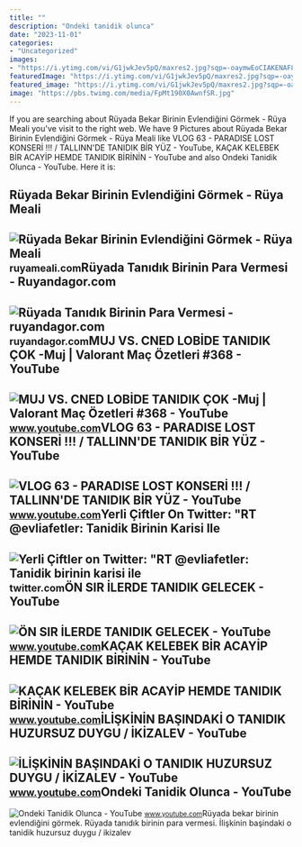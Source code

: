 ```yaml
---
title: ""
description: "Ondeki tanidik olunca"
date: "2023-11-01"
categories:
- "Uncategorized"
images:
- "https://i.ytimg.com/vi/G1jwkJev5pQ/maxres2.jpg?sqp=-oaymwEoCIAKENAF8quKqQMcGADwAQH4AYwCgALgA4oCDAgAEAEYEyAUKH8wDw==&amp;rs=AOn4CLCmlihUH7FoE6r7BCB1qPqIwmSFLA"
featuredImage: "https://i.ytimg.com/vi/G1jwkJev5pQ/maxres2.jpg?sqp=-oaymwEoCIAKENAF8quKqQMcGADwAQH4AYwCgALgA4oCDAgAEAEYEyAUKH8wDw==&amp;rs=AOn4CLCmlihUH7FoE6r7BCB1qPqIwmSFLA"
featured_image: "https://i.ytimg.com/vi/G1jwkJev5pQ/maxres2.jpg?sqp=-oaymwEoCIAKENAF8quKqQMcGADwAQH4AYwCgALgA4oCDAgAEAEYEyAUKH8wDw==&amp;rs=AOn4CLCmlihUH7FoE6r7BCB1qPqIwmSFLA"
image: "https://pbs.twimg.com/media/FpMt190X0AwnfSR.jpg"
---
```


If you are searching about Rüyada Bekar Birinin Evlendiğini Görmek - Rüya Meali you've visit to the right web. We have 9 Pictures about Rüyada Bekar Birinin Evlendiğini Görmek - Rüya Meali like VLOG 63 - PARADISE LOST KONSERİ !!! / TALLINN'DE TANIDIK BİR YÜZ - YouTube, KAÇAK KELEBEK BİR ACAYİP HEMDE TANIDIK BİRİNİN - YouTube and also Ondeki Tanidik Olunca - YouTube. Here it is:

Rüyada Bekar Birinin Evlendiğini Görmek - Rüya Meali
----------------------------------------------------

 ![Rüyada Bekar Birinin Evlendiğini Görmek - Rüya Meali](http://ruyameali.com/wp-content/uploads/2019/03/ruyada-bekar-birinin-evlendigini-dugun-yaptigini-gormek-1140x760.jpg) <small>ruyameali.com</small>Rüyada Tanıdık Birinin Para Vermesi - Ruyandagor.com
----------------------------------------------------

 ![Rüyada Tanıdık Birinin Para Vermesi - ruyandagor.com](https://images.ruyandagor.com/2017/05/tanidik-birinin-para-vermesi-1534.jpg) <small>ruyandagor.com</small>MUJ VS. CNED LOBİDE TANIDIK ÇOK -Muj | Valorant Maç Özetleri #368 - YouTube
---------------------------------------------------------------------------

 ![MUJ VS. CNED LOBİDE TANIDIK ÇOK -Muj | Valorant Maç Özetleri #368 - YouTube](https://i.ytimg.com/vi/kAZAXz5_G8w/maxresdefault.jpg) <small>www.youtube.com</small>VLOG 63 - PARADISE LOST KONSERİ !!! / TALLINN'DE TANIDIK BİR YÜZ - YouTube
--------------------------------------------------------------------------

 ![VLOG 63 - PARADISE LOST KONSERİ !!! / TALLINN'DE TANIDIK BİR YÜZ - YouTube](https://i.ytimg.com/vi/g5LHPB8PVR8/maxresdefault.jpg) <small>www.youtube.com</small>Yerli Çiftler On Twitter: "RT @evliafetler: Tanidik Birinin Karisi Ile
----------------------------------------------------------------------

 ![Yerli Çiftler on Twitter: "RT @evliafetler: Tanidik birinin karisi ile](https://pbs.twimg.com/media/FpMt190X0AwnfSR.jpg) <small>twitter.com</small>ÖN SIR İLERDE TANIDIK GELECEK - YouTube
---------------------------------------

 ![ÖN SIR İLERDE TANIDIK GELECEK - YouTube](https://i.ytimg.com/vi/xSRcp3CxuPg/maxresdefault.jpg?sqp=-oaymwEmCIAKENAF8quKqQMa8AEB-AHUBoAC4AOKAgwIABABGD0gEyh_MA8=&rs=AOn4CLAp5W-F5p4Ujw_IhYCz6TpkuGML_g) <small>www.youtube.com</small>KAÇAK KELEBEK BİR ACAYİP HEMDE TANIDIK BİRİNİN - YouTube
--------------------------------------------------------

 ![KAÇAK KELEBEK BİR ACAYİP HEMDE TANIDIK BİRİNİN - YouTube](https://i.ytimg.com/vi/4p8B7g_1sK8/maxresdefault.jpg) <small>www.youtube.com</small>İLİŞKİNİN BAŞINDAKİ O TANIDIK HUZURSUZ DUYGU / İKİZALEV - YouTube
-----------------------------------------------------------------

 ![İLİŞKİNİN BAŞINDAKİ O TANIDIK HUZURSUZ DUYGU / İKİZALEV - YouTube](https://i.ytimg.com/vi/0LKM6rilL6g/maxresdefault.jpg?sqp=-oaymwEmCIAKENAF8quKqQMa8AEB-AGMAoAC4AOKAgwIABABGGUgWihVMA8=&rs=AOn4CLDeoU3HktOSpq59C6knQ2FWfHDsoQ) <small>www.youtube.com</small>Ondeki Tanidik Olunca - YouTube
-------------------------------

 ![Ondeki Tanidik Olunca - YouTube](https://i.ytimg.com/vi/G1jwkJev5pQ/maxres2.jpg?sqp=-oaymwEoCIAKENAF8quKqQMcGADwAQH4AYwCgALgA4oCDAgAEAEYEyAUKH8wDw==&rs=AOn4CLCmlihUH7FoE6r7BCB1qPqIwmSFLA) <small>www.youtube.com</small>Rüyada bekar birinin evlendiğini görmek. Rüyada tanıdık birinin para vermesi. İli̇şki̇ni̇n başindaki̇ o tanidik huzursuz duygu / i̇ki̇zalev
